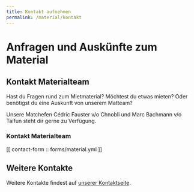 ```yaml
---
title: Kontakt aufnehmen
permalink: /material/kontakt
---
```


# Anfragen und Auskünfte zum Material

## Kontakt Materialteam

Hast du Fragen rund zum Mietmaterial? Möchtest du etwas mieten? Oder benötigst du eine Auskunft von unserem Matteam?

Unsere Matchefen Cédric Fauster v/o Chnobli und Marc Bachmann v/o Taifun steht dir gerne zu Verfügung.

### Kontakt Materialteam

[[ contact-form :: forms/material.yml ]]

## Weitere Kontakte

Weitere Kontakte findest auf [unserer Kontaktseite](/kontakt).
